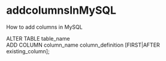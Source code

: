 # addcolumnsInMySQL
How to add columns in MySQL


ALTER TABLE table_name     
    ADD COLUMN column_name column_definition [FIRST|AFTER existing_column];  

